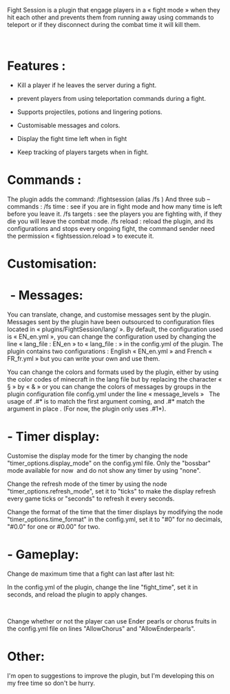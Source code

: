 Fight Session is a plugin that engage players in a « fight mode » when they hit each other and prevents them from running away using commands to teleport or if they disconnect during the combat time it will kill them.

 

# Features :
- Kill a player if he leaves the server during a fight.
- prevent players from using teleportation commands during a fight.
- Supports projectiles, potions and lingering potions.
- Customisable messages and colors.

- Display the fight time left when in fight

- Keep tracking of players targets when in fight.

# Commands :
The plugin adds the command: /fightsession (alias /fs )
And three sub – commands :
/fs time : see if you are in fight mode and how many time is left before you leave it.
/fs targets : see the players you are fighting with, if they die you will leave the combat mode.
/fs reload : reload the plugin, and its configurations and stops every ongoing fight, the command sender need the permission « fightsession.reload » to execute it.

# Customisation:

#  - Messages:
You can translate, change, and customise messages sent by the plugin.
Messages sent by the plugin have been outsourced to configuration files located in « plugins/FightSession/lang/ ».
By default, the configuration used is « EN_en.yml », you can change the configuration used by changing the line « lang_file : EN_en » to « lang_file : » in the config.yml of the plugin.
The plugin contains two configurations : English « EN_en.yml » and French « FR_fr.yml » but you can write your own and use them.

You can change the colors and formats used by the plugin, either by using the color codes of minecraft in the lang file but by replacing the character « § » by « & » or you can change the colors of messages by groups in the plugin configuration file config.yml under the line « message_levels »
 
The usage of .#* is to match the first argument coming, and .#<number>* match the argument in place <number>. (For now, the plugin only uses .#1*).
 

# - Timer display:

Customise the display mode for the timer by changing the node "timer_options.display_mode" on the config.yml file. Only the "bossbar" mode available for now  and do not show any timer by using "none".


Change the refresh mode of the timer by using the node "timer_options.refresh_mode", set it to "ticks" to make the display refresh every game ticks or "seconds" to refresh it every seconds.
 

Change the format of the time that the timer displays by modifying the node "timer_options.time_format" in the config.yml, set it to "#0" for no decimals, "#0.0" for one or #0.00" for two.


# - Gameplay:

Change de maximum time that a fight can last after last hit: 

In the config.yml of the plugin, change the line "fight_time", set it in seconds, and reload the plugin to apply changes.

 

Change whether or not the player can use Ender pearls or chorus fruits in the config.yml file on lines "AllowChorus" and "AllowEnderpearls".


# Other:
I'm open to suggestions to improve the plugin, but I'm developing this on my free time so don't be hurry.

 
